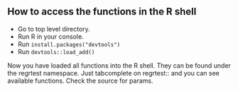 ## How to access the functions in the R shell

- Go to top level directory.
- Run R in your console.
- Run `install.packages("devtools")`
- Run `devtools::load_add()`

Now you have loaded all functions into the R shell. They can be found under the
regrtest namespace. Just tabcomplete on regrtest:: and you can see available functions.
Check the source for params.
